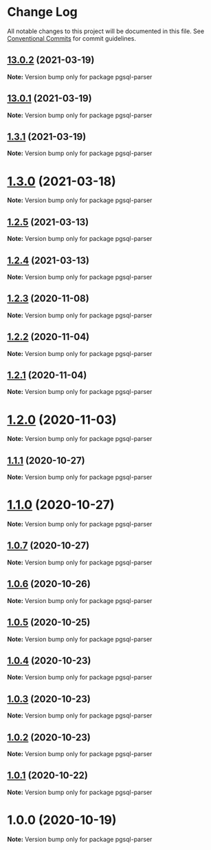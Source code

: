 # Change Log

All notable changes to this project will be documented in this file.
See [Conventional Commits](https://conventionalcommits.org) for commit guidelines.

## [13.0.2](https://github.com/pyramation/pgsql-parser/compare/pgsql-parser@13.0.1...pgsql-parser@13.0.2) (2021-03-19)

**Note:** Version bump only for package pgsql-parser





## [13.0.1](https://github.com/pyramation/pgsql-parser/compare/pgsql-parser@1.3.1...pgsql-parser@13.0.1) (2021-03-19)

**Note:** Version bump only for package pgsql-parser





## [1.3.1](https://github.com/pyramation/pgsql-parser/compare/pgsql-parser@1.3.0...pgsql-parser@1.3.1) (2021-03-19)

**Note:** Version bump only for package pgsql-parser





# [1.3.0](https://github.com/pyramation/pgsql-parser/compare/pgsql-parser@1.2.5...pgsql-parser@1.3.0) (2021-03-18)

**Note:** Version bump only for package pgsql-parser





## [1.2.5](https://github.com/pyramation/pgsql-parser/compare/pgsql-parser@1.2.4...pgsql-parser@1.2.5) (2021-03-13)

**Note:** Version bump only for package pgsql-parser





## [1.2.4](https://github.com/pyramation/pgsql-parser/compare/pgsql-parser@1.2.3...pgsql-parser@1.2.4) (2021-03-13)

**Note:** Version bump only for package pgsql-parser





## [1.2.3](https://github.com/pyramation/pgsql-parser/compare/pgsql-parser@1.2.2...pgsql-parser@1.2.3) (2020-11-08)

**Note:** Version bump only for package pgsql-parser





## [1.2.2](https://github.com/pyramation/pgsql-parser/compare/pgsql-parser@1.2.1...pgsql-parser@1.2.2) (2020-11-04)

**Note:** Version bump only for package pgsql-parser





## [1.2.1](https://github.com/pyramation/pgsql-parser/compare/pgsql-parser@1.2.0...pgsql-parser@1.2.1) (2020-11-04)

**Note:** Version bump only for package pgsql-parser





# [1.2.0](https://github.com/pyramation/pgsql-parser/compare/pgsql-parser@1.1.1...pgsql-parser@1.2.0) (2020-11-03)

**Note:** Version bump only for package pgsql-parser





## [1.1.1](https://github.com/pyramation/pgsql-parser/compare/pgsql-parser@1.1.0...pgsql-parser@1.1.1) (2020-10-27)

**Note:** Version bump only for package pgsql-parser





# [1.1.0](https://github.com/pyramation/pgsql-parser/compare/pgsql-parser@1.0.7...pgsql-parser@1.1.0) (2020-10-27)

**Note:** Version bump only for package pgsql-parser





## [1.0.7](https://github.com/pyramation/pgsql-parser/compare/pgsql-parser@1.0.6...pgsql-parser@1.0.7) (2020-10-27)

**Note:** Version bump only for package pgsql-parser





## [1.0.6](https://github.com/pyramation/pgsql-parser/compare/pgsql-parser@1.0.5...pgsql-parser@1.0.6) (2020-10-26)

**Note:** Version bump only for package pgsql-parser





## [1.0.5](https://github.com/pyramation/pgsql-parser/compare/pgsql-parser@1.0.4...pgsql-parser@1.0.5) (2020-10-25)

**Note:** Version bump only for package pgsql-parser





## [1.0.4](https://github.com/pyramation/pgsql-parser/compare/pgsql-parser@1.0.3...pgsql-parser@1.0.4) (2020-10-23)

**Note:** Version bump only for package pgsql-parser





## [1.0.3](https://github.com/pyramation/pgsql-parser/compare/pgsql-parser@1.0.2...pgsql-parser@1.0.3) (2020-10-23)

**Note:** Version bump only for package pgsql-parser





## [1.0.2](https://github.com/pyramation/pgsql-parser/compare/pgsql-parser@1.0.1...pgsql-parser@1.0.2) (2020-10-23)

**Note:** Version bump only for package pgsql-parser





## [1.0.1](https://github.com/pyramation/pgsql-parser/compare/pgsql-parser@1.0.0...pgsql-parser@1.0.1) (2020-10-22)

**Note:** Version bump only for package pgsql-parser





# 1.0.0 (2020-10-19)

**Note:** Version bump only for package pgsql-parser
